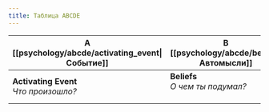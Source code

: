 ```yaml
---
title: Таблица ABCDE
---
```

A<br/>[[psychology/abcde/activating_event\|Событие]]|B<br/>[[psychology/abcde/beliefs\|Автомысли]]|C<br/>[[psychology/abcde/consequences\|Последствия]]|D<br/>[[psychology/abcde/disputation\|Диспут]]|E<br/>[[psychology/abcde/efficient\|Вывод]]
-|-|-|-|-
**Activating Event**<br/>*Что произошло?*|**Beliefs**<br/>*О чем ты подумал?*<br/><br/>|**Consequences**<br/>*Что для тебя значат эти мысли?*|**Disputation**<br/>*Были ли эти мысли рациональны?*|**Efficient**<br/>*Что на самом деле произошло?*

